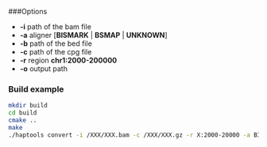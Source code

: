 ###Options
- **-i** path of the bam file
- **-a** aligner [**BISMARK** | **BSMAP** | **UNKNOWN**]
- **-b** path of the bed file
- **-c** path of the cpg file
- **-r** region **chr1:2000-200000**
- **-o** output path

### Build example

```bash
mkdir build
cd build
cmake ..
make
./haptools convert -i /XXX/XXX.bam -c /XXX/XXX.gz -r X:2000-20000 -a BISMARK -o out.hap 
```

